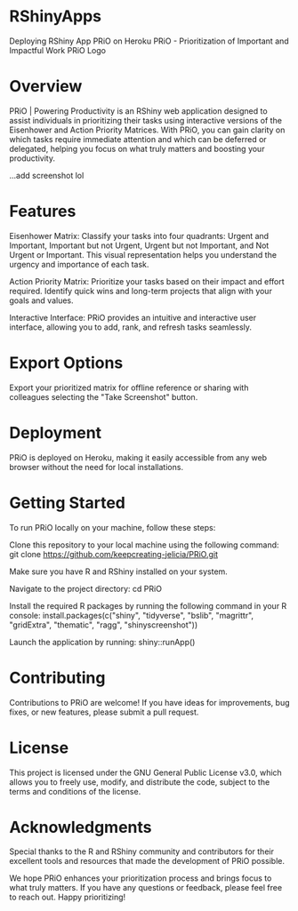 # RShinyApps
Deploying RShiny App PRiO on Heroku
PRiO - Prioritization of Important and Impactful Work
PRiO Logo

# Overview
PRiO | Powering Productivity is an RShiny web application designed to assist individuals in prioritizing their tasks using interactive versions of the Eisenhower and Action Priority Matrices. With PRiO, you can gain clarity on which tasks require immediate attention and which can be deferred or delegated, helping you focus on what truly matters and boosting your productivity.

...add screenshot lol

# Features
Eisenhower Matrix: Classify your tasks into four quadrants: Urgent and Important, Important but not Urgent, Urgent but not Important, and Not Urgent or Important. This visual representation helps you understand the urgency and importance of each task.

Action Priority Matrix: Prioritize your tasks based on their impact and effort required. Identify quick wins and long-term projects that align with your goals and values.

Interactive Interface: PRiO provides an intuitive and interactive user interface, allowing you to add, rank, and refresh tasks seamlessly.

# Export Options
Export your prioritized matrix for offline reference or sharing with colleagues selecting the "Take Screenshot" button.

# Deployment
PRiO is deployed on Heroku, making it easily accessible from any web browser without the need for local installations.

# Getting Started
To run PRiO locally on your machine, follow these steps:

Clone this repository to your local machine using the following command:
git clone https://github.com/keepcreating-jelicia/PRiO.git

Make sure you have R and RShiny installed on your system.

Navigate to the project directory:
cd PRiO

Install the required R packages by running the following command in your R console:
install.packages(c("shiny", "tidyverse", "bslib", "magrittr", "gridExtra", "thematic", "ragg", "shinyscreenshot"))

Launch the application by running:
shiny::runApp()

# Contributing
Contributions to PRiO are welcome! If you have ideas for improvements, bug fixes, or new features, please submit a pull request.

# License
This project is licensed under the GNU General Public License v3.0, which allows you to freely use, modify, and distribute the code, subject to the terms and conditions of the license.

# Acknowledgments
Special thanks to the R and RShiny community and contributors for their excellent tools and resources that made the development of PRiO possible.

We hope PRiO enhances your prioritization process and brings focus to what truly matters. If you have any questions or feedback, please feel free to reach out. Happy prioritizing!
